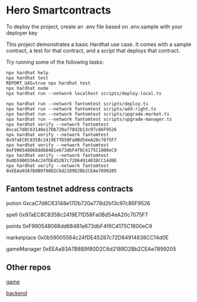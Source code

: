 # Hero Smartcontracts

To deploy the project, create an .env file based on .env.sample with your deployer key

This project demonstrates a basic Hardhat use case. It comes with a sample contract, a test for that contract, and a script that deploys that contract.

Try running some of the following tasks:

```shell
npx hardhat help
npx hardhat test
REPORT_GAS=true npx hardhat test
npx hardhat node
npx hardhat run --network localhost scripts/deploy-local.ts

npx hardhat run --network fantomtest scripts/deploy.ts
npx hardhat run --network fantomtest scripts/add-right.ts
npx hardhat run --network fantomtest scripts/upgrade-market.ts
npx hardhat run --network fantomtest scripts/upgrade-manager.ts
npx hardhat verify --network fantomtest 0xcaC7d8C63148e17Db720a778d2b13c97c86F9526
npx hardhat verify --network fantomtest 0x97aEC8C8358c2419E7fD58Fa0Bd54eA20c7075F7
npx hardhat verify --network fantomtest 0xF990548068dd68481e673dbF4f6C4175C1800eC9
npx hardhat verify --network fantomtest 0x0b59005564c24fDE45287c72D64914838CC14d0E
npx hardhat verify --network fantomtest 0xEEAa93A7B8B9f80D2C6d2189D2Bb2CEAe7899205
```

## Fantom testnet address contracts
potion 0xcaC7d8C63148e17Db720a778d2b13c97c86F9526

spell 0x97aEC8C8358c2419E7fD58Fa0Bd54eA20c7075F7

points 0xF990548068dd68481e673dbF4f6C4175C1800eC9

marketplace 0x0b59005564c24fDE45287c72D64914838CC14d0E

gameManager 0xEEAa93A7B8B9f80D2C6d2189D2Bb2CEAe7899205

## Other repos
[game](https://github.com/youtpout/Hero)

[backend](https://github.com/youtpout/HeroApi)